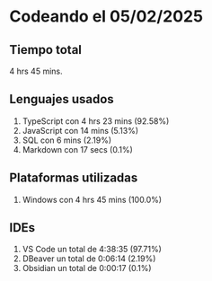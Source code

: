 # Codeando el 05/02/2025

## Tiempo total
4 hrs 45 mins.

## Lenguajes usados
1. TypeScript con 4 hrs 23 mins (92.58%)
1. JavaScript con 14 mins (5.13%)
1. SQL con 6 mins (2.19%)
1. Markdown con 17 secs (0.1%)

## Plataformas utilizadas
1. Windows con 4 hrs 45 mins (100.0%)

## IDEs
1. VS Code un total de 4:38:35 (97.71%)
1. DBeaver un total de 0:06:14 (2.19%)
1. Obsidian un total de 0:00:17 (0.1%)
